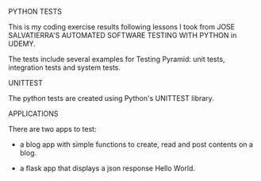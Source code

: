 PYTHON TESTS

This is my coding exercise results following lessons I took from JOSE SALVATIERRA'S AUTOMATED SOFTWARE TESTING WITH PYTHON in UDEMY.

The tests include several examples for Testing Pyramid: unit tests, integration tests and system tests.

UNITTEST

The python tests are created using Python's UNITTEST library.

APPLICATIONS

There are two apps to test:

- a blog app with simple functions to create, read and post contents on a blog.

- a flask app that displays a json response Hello World.



